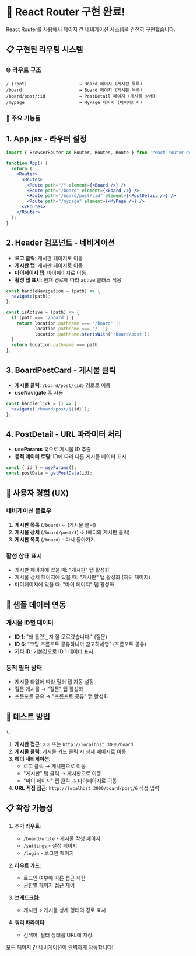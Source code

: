 # 🚀 React Router 구현 완료!

React Router를 사용해서 페이지 간 네비게이션 시스템을 완전히 구현했습니다.

## 📋 **구현된 라우팅 시스템**

### 🌐 **라우트 구조**
```
/ (root)                    → Board 페이지 (게시판 목록)
/board                      → Board 페이지 (게시판 목록)  
/board/post/:id             → PostDetail 페이지 (게시물 상세)
/mypage                     → MyPage 페이지 (마이페이지)
```

### 🎯 **주요 기능들**

## 1. **App.jsx - 라우터 설정**
```jsx
import { BrowserRouter as Router, Routes, Route } from 'react-router-dom';

function App() {
  return (
    <Router>
      <Routes>
        <Route path="/" element={<Board />} />
        <Route path="/board" element={<Board />} />
        <Route path="/board/post/:id" element={<PostDetail />} />
        <Route path="/mypage" element={<MyPage />} />
      </Routes>
    </Router>
  );
}
```

## 2. **Header 컴포넌트 - 네비게이션**
- **로고 클릭**: 게시판 페이지로 이동
- **게시판 탭**: 게시판 페이지로 이동
- **마이페이지 탭**: 마이페이지로 이동
- **활성 탭 표시**: 현재 경로에 따라 active 클래스 적용

```jsx
const handleNavigation = (path) => {
  navigate(path);
};

const isActive = (path) => {
  if (path === '/board') {
    return location.pathname === '/board' || 
           location.pathname === '/' || 
           location.pathname.startsWith('/board/post');
  }
  return location.pathname === path;
};
```

## 3. **BoardPostCard - 게시물 클릭**
- **게시물 클릭**: `/board/post/{id}` 경로로 이동
- **useNavigate** 훅 사용

```jsx
const handleClick = () => {
  navigate(`/board/post/${id}`);
};
```

## 4. **PostDetail - URL 파라미터 처리**
- **useParams** 훅으로 게시물 ID 추출
- **동적 데이터 로딩**: ID에 따라 다른 게시물 데이터 표시

```jsx
const { id } = useParams();
const postData = getPostData(id);
```

## 🎨 **사용자 경험 (UX)**

### **네비게이션 플로우**
1. **게시판 목록** (`/board`)
   ↓ (게시물 클릭)
2. **게시물 상세** (`/board/post/1`)
   ↓ (헤더의 게시판 클릭)
3. **게시판 목록** (`/board`) - 다시 돌아가기

### **활성 상태 표시**
- 게시판 페이지에 있을 때: "게시판" 탭 활성화
- 게시물 상세 페이지에 있을 때: "게시판" 탭 활성화 (하위 페이지)
- 마이페이지에 있을 때: "마이 페이지" 탭 활성화

## 🔧 **샘플 데이터 연동**

### **게시물 ID별 데이터**
- **ID 1**: "왜 틀렸는지 잘 모르겠습니다." (질문)
- **ID 6**: "코딩 프롬포트 공유하니까 참고하세영" (프롬포트 공유)
- **기타 ID**: 기본값으로 ID 1 데이터 표시

### **동적 필터 상태**
- 게시물 타입에 따라 필터 탭 자동 설정
- 질문 게시물 → "질문" 탭 활성화
- 프롬포트 공유 → "프롬포트 공유" 탭 활성화

## 🚀 **테스트 방법**
ㄴ
1. **게시판 접근**: `ㅈ이` 또는 `http://localhost:3000/board`
2. **게시물 클릭**: 게시물 카드 클릭 시 상세 페이지로 이동
3. **헤더 네비게이션**: 
   - 로고 클릭 → 게시판으로 이동
   - "게시판" 탭 클릭 → 게시판으로 이동
   - "마이 페이지" 탭 클릭 → 마이페이지로 이동
4. **URL 직접 접근**: `http://localhost:3000/board/post/6` 직접 입력

## 📋 **확장 가능성**

1. **추가 라우트**:
   - `/board/write` - 게시물 작성 페이지
   - `/settings` - 설정 페이지
   - `/login` - 로그인 페이지

2. **라우트 가드**:
   - 로그인 여부에 따른 접근 제한
   - 권한별 페이지 접근 제어

3. **브레드크럼**:
   - 게시판 > 게시물 상세 형태의 경로 표시

4. **쿼리 파라미터**:
   - 검색어, 필터 상태를 URL에 저장

모든 페이지 간 네비게이션이 완벽하게 작동합니다! 